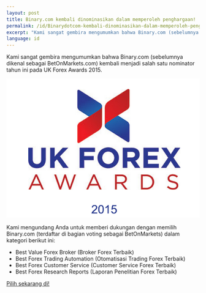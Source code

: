 ```yaml
---
layout: post
title: Binary.com kembali dinominasikan dalam memperoleh penghargaan!
permalink: /id/Binarydotcom-kembali-dinominasikan-dalam-memperoleh-penghargaan/
excerpt: "Kami sangat gembira mengumumkan bahwa Binary.com (sebelumnya dikenal sebagai BetOnMarkets.com) kembali menjadi salah satu nominator tahun ini pada UK Forex Awards 2015."
language: id 
---
```


Kami sangat gembira mengumumkan bahwa Binary.com (sebelumnya dikenal sebagai BetOnMarkets.com) kembali menjadi salah satu nominator tahun ini pada UK Forex Awards 2015.

![](/images/ukforexawards2015.png)

Kami mengundang Anda untuk memberi dukungan dengan memilih Binary.com (terdaftar di bagian voting sebagai BetOnMarkets) dalam kategori berikut ini:   

* Best Value Forex Broker (Broker Forex Terbaik)
* Best Forex Trading Automation (Otomatisasi Trading Forex Terbaik)
* Best Forex Customer Service (Customer Service Forex Terbaik)
* Best Forex Research Reports (Laporan Penelitian Forex Terbaik)

[Pilih sekarang di!](http://info.binary.com/ukfxawards15)
